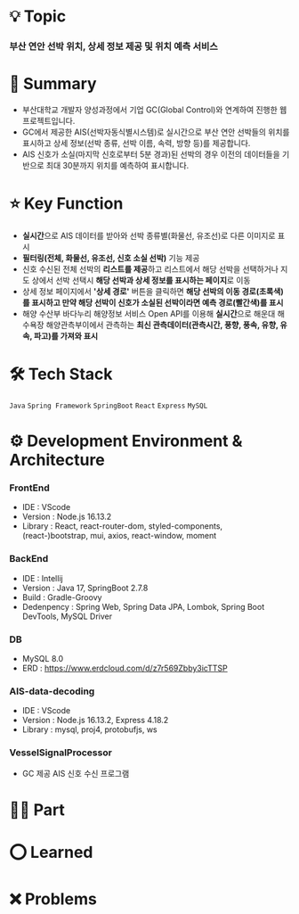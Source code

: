 # 💡 Topic
### 부산 연안 선박 위치, 상세 정보 제공 및 위치 예측 서비스

# 📝 Summary
+ 부산대학교 개발자 양성과정에서 기업 GC(Global Control)와 연계하여 진행한 웹 프로젝트입니다.
+ GC에서 제공한 AIS(선박자동식별시스템)로 실시간으로 부산 연안 선박들의 위치를 표시하고 상세 정보(선박 종류, 선박 이름, 속력, 방향 등)를 제공합니다.
+ AIS 신호가 소실(마지막 신호로부터 5분 경과)된 선박의 경우 이전의 데이터들을 기반으로 최대 30분까지 위치를 예측하여 표시합니다.

# ⭐ Key Function
+ **실시간**으로 AIS 데이터를 받아와 선박 종류별(화물선, 유조선)로 다른 이미지로 표시
+ **필터링(전체, 화물선, 유조선, 신호 소실 선박)** 기능 제공
+ 신호 수신된 전체 선박의 **리스트를 제공**하고 리스트에서 해당 선박을 선택하거나 지도 상에서 선박 선택시 **해당 선박과 상세 정보를 표시하는 페이지**로 이동
+ 상세 정보 페이지에서 **'상세 경로'** 버튼을 클릭하면 **해당 선박의 이동 경로(초록색)를 표시하고 만약 해당 선박이 신호가 소실된 선박이라면 예측 경로(빨간색)를 표시**
+ 해양 수산부 바다누리 해양정보 서비스 Open API를 이용해 **실시간**으로 해운대 해수욕장 해양관측부이에서 관측하는 **최신 관측데이터(관측시간, 풍향, 풍속, 유향, 유속, 파고)를 가져와 표시**

# 🛠️ Tech Stack
`Java` `Spring Framework` `SpringBoot` `React` `Express` `MySQL`

# ⚙️ Development Environment & Architecture
### FrontEnd
+ IDE : VScode
+ Version : Node.js 16.13.2
+ Library : React, react-router-dom, styled-components, (react-)bootstrap, mui, axios, react-window, moment

### BackEnd
+ IDE : Intellij
+ Version : Java 17, SpringBoot 2.7.8
+ Build : Gradle-Groovy
+ Dedenpency : Spring Web, Spring Data JPA, Lombok, Spring Boot DevTools, MySQL Driver


### DB
+ MySQL 8.0
+ ERD : https://www.erdcloud.com/d/z7r569Zbby3icTTSP

### AIS-data-decoding
+ IDE : VScode
+ Version : Node.js 16.13.2, Express 4.18.2
+ Library : mysql, proj4, protobufjs, ws

### VesselSignalProcessor
+ GC 제공 AIS 신호 수신 프로그램

# ✋🏻 Part 

# ⭕ Learned

# ❌ Problems
